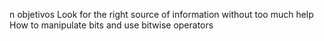 n
objetivos Look for the right source of information without too much help
How to manipulate bits and use bitwise operators
